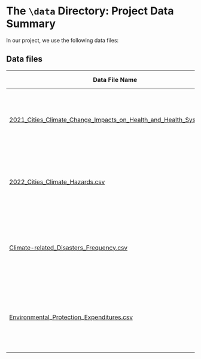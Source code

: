 # The `\data` Directory: Project Data Summary 

In our project, we use the following data files:

## Data files 
|Data File Name | Brief Description|
|---------------| -----------------|
|[2021_Cities_Climate_Change_Impacts_on_Health_and_Health_Systems.csv](./2021_Cities_Climate_Change_Impacts_on_Health_and_Health_Systems.csv) | This file contains health questionnaire response data. (See report for details.)
|[2022_Cities_Climate_Hazards.csv](./2022_Cities_Climate_Hazards.csv) | This file contains climate hazard questionnaire data. (See report for details.)
|[Climate-related_Disasters_Frequency.csv](./Climate-related_Disasters_Frequency.csv) | This file contains climate-related disaster frequency data. (See report for details.)
|[Environmental_Protection_Expenditures.csv](./Environmental_Protection_Expenditures.csv) | This file contains governmental action on environmental protection issue data. (See report for details.) 